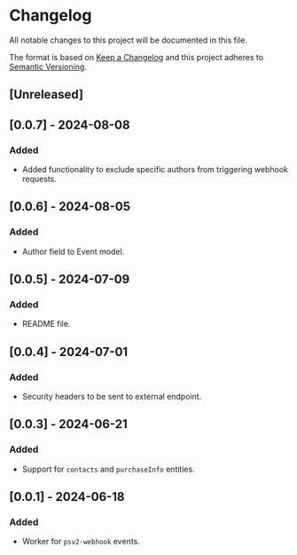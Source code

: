 # Changelog

All notable changes to this project will be documented in this file.

The format is based on [Keep a Changelog](http://keepachangelog.com/en/1.0.0/)
and this project adheres to [Semantic Versioning](http://semver.org/spec/v2.0.0.html).

## [Unreleased]

## [0.0.7] - 2024-08-08

### Added
- Added functionality to exclude specific authors from triggering webhook requests.

## [0.0.6] - 2024-08-05

### Added
- Author field to Event model.

## [0.0.5] - 2024-07-09

### Added
- README file.

## [0.0.4] - 2024-07-01

### Added

- Security headers to be sent to external endpoint.

## [0.0.3] - 2024-06-21

### Added

- Support for `contacts` and `purchaseInfo` entities.

## [0.0.1] - 2024-06-18

### Added

- Worker for `psv2-webhook` events.
